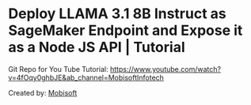 # Deploy LLAMA 3.1 8B Instruct as SageMaker Endpoint and Expose it as a Node JS API | Tutorial

Git Repo for You Tube Tutorial: https://www.youtube.com/watch?v=4fOqy0ghbJE&ab_channel=MobisoftInfotech

Created by: [Mobisoft](https://mobisoftinfotech.com/services/ai)
